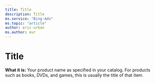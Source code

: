 ```yaml
---
title: Title
description: Title
ms.service: "Bing-Ads"
ms.topic: "article"
author: eric-urban
ms.author: eur
---
```


# Title

**What it is:**  Your product name as specified in your catalog. For products such as books, DVDs, and games, this is usually the title of that item.


